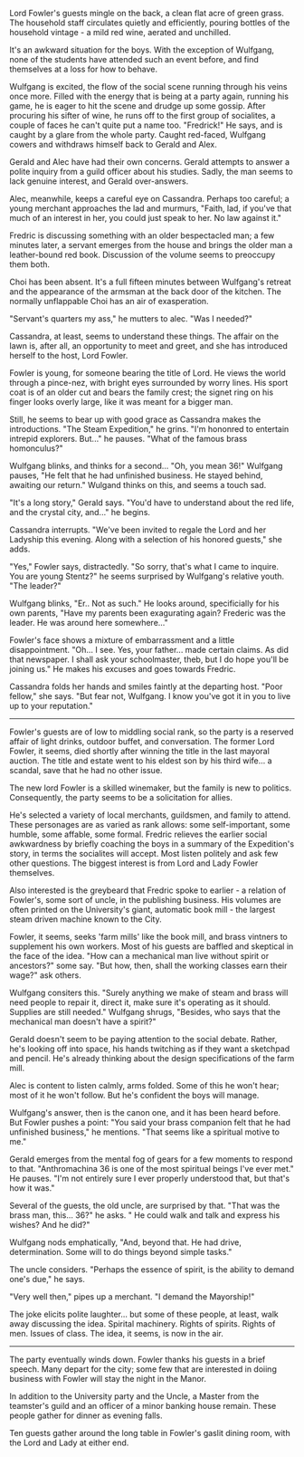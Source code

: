 Lord Fowler's guests mingle on the back, a clean flat acre of green grass. The household staff circulates quietly and efficiently, pouring bottles of the household vintage - a mild red wine, aerated and unchilled.

It's an awkward situation for the boys. With the exception of Wulfgang, none of the students have attended such an event before, and find themselves at a loss for how to behave.

Wulfgang is excited, the flow of the social scene running through his veins once more. Filled with the energy that is being at a party again, running his game, he is eager to hit the scene and drudge up some gossip. After procuring his sifter of wine, he runs off to the first group of socialites, a couple of faces he can't quite put a name too. "Fredrick!" He says, and is caught by a glare from the whole party. Caught red-faced, Wulfgang cowers and withdraws himself back to Gerald and Alex.

Gerald and Alec have had their own concerns. Gerald attempts to answer a polite inquiry from a guild officer about his studies. Sadly, the man seems to lack genuine interest, and Gerald over-answers.

Alec, meanwhile, keeps a careful eye on Cassandra. Perhaps too careful; a young merchant approaches the lad and murmurs, "Faith, lad, if you've that much of an interest in her, you could just speak to her. No law against it."

Fredric is discussing something with an older bespectacled man; a few minutes later, a servant emerges from the house and brings the older man a leather-bound red book. Discussion of the volume seems to preoccupy them both.

Choi has been absent. It's a full fifteen minutes between Wulfgang's retreat and the appearance of the armsman at the back door of the kitchen. The normally unflappable Choi has an air of exasperation.

"Servant's quarters my ass," he mutters to alec. "Was I needed?"

Cassandra, at least, seems to understand these things. The affair on the lawn is, after all, an opportunity to meet and greet, and she has introduced herself to the host, Lord Fowler.

Fowler is young, for someone bearing the title of Lord. He views the world through a pince-nez, with bright eyes surrounded by worry lines. His sport coat is of an older cut and bears the family crest; the signet ring on his finger looks overly large, like it was meant for a bigger man.

Still, he seems to bear up with good grace as Cassandra makes the introductions. "The Steam Expedition," he grins. "I'm hononred to entertain intrepid explorers. But..." he pauses. "What of the famous brass homonculus?"

Wulfgang blinks, and thinks for a second... "Oh, you mean 36!" Wulfgang pauses, "He felt that he had unfinished business. He stayed behind, awaiting our return." Wulgand thinks on this, and seems a touch sad.

"It's a long story," Gerald says. "You'd have to understand about the red life, and the crystal city, and..." he begins.

Cassandra interrupts. "We've been invited to regale the Lord and her Ladyship this evening. Along with a selection of his honored guests," she adds.

"Yes," Fowler says, distractedly. "So sorry, that's what I came to inquire. You are young Stentz?" he seems surprised by Wulfgang's relative youth. "The leader?"

Wulfgang blinks, "Er.. Not as such." He looks around, specificially for his own parents, "Have my parents been exagurating again? Frederic was the leader. He was around here somewhere..."

Fowler's face shows a mixture of embarrassment and a little disappointment. "Oh... I see. Yes, your father... made certain claims. As did that newspaper. I shall ask your schoolmaster, theb, but I do hope you'll be joining us." He makes his excuses and goes towards Fredric.

Cassandra folds her hands and smiles faintly at the departing host. "Poor fellow," she says. "But fear not, Wulfgang. I know you've got it in you to live up to your reputation."

---

Fowler's guests are of low to middling social rank, so the party is a reserved affair of light drinks, outdoor buffet, and conversation. The former Lord Fowler, it seems, died shortly after winning the title in the last mayoral auction. The title and estate went to his eldest son by his third wife... a scandal, save that he had no other issue.

The new lord Fowler is a skilled winemaker, but the family is new to politics. Consequently, the party seems to be a solicitation for allies.

He's selected a variety of local merchants, guildsmen, and family to attend. These personages are as varied as rank allows: some self-important, some humble, some affable, some formal. Fredric relieves the earlier social awkwardness by briefly coaching the boys in a summary of the Expedition's story, in terms the socialites will accept. Most listen politely and ask few other questions. The biggest interest is from Lord and Lady Fowler themselves.

Also interested is the greybeard that Fredric spoke to earlier - a relation of Fowler's, some sort of uncle, in the publishing business. His volumes are often printed on the University's giant, automatic book mill - the largest steam driven machine known to the City.

Fowler, it seems, seeks 'farm mills' like the book mill, and brass vintners to supplement his own workers. Most of his guests are baffled and skeptical in the face of the idea. "How can a mechanical man live without spirit or ancestors?" some say. "But how, then, shall the working classes earn their wage?" ask others.

Wulfgang consiters this. "Surely anything we make of steam and brass will need people to repair it, direct it, make sure it's operating as it should. Supplies are still needed." Wulfgang shrugs, "Besides, who says that the mechanical man doesn't have a spirit?"

Gerald doesn't seem to be paying attention to the social debate. Rather, he's looking off into space, his hands twitching as if they want a sketchpad and pencil. He's already thinking about the design specifications of the farm mill.

Alec is content to listen calmly, arms folded. Some of this he won't hear; most of it he won't follow. But he's confident the boys will manage.

Wulfgang's answer, then is the canon one, and it has been heard before. But Fowler pushes a point: "You said your brass companion felt that he had unfinished business," he mentions. "That seems like a spiritual motive to me."

Gerald emerges from the mental fog of gears for a few moments to respond to that. "Anthromachina 36 is one of the most spiritual beings I've ever met." He pauses. "I'm not entirely sure I ever properly understood that, but that's how it was."

Several of the guests, the old uncle, are surprised by that. "That was the brass man, this... 36?" he asks. " He could walk and talk and express his wishes? And he did?"

Wulfgang nods emphatically, "And, beyond that. He had drive, determination. Some will to do things beyond simple tasks."

The uncle considers. "Perhaps the essence of spirit, is the ability to demand one's due," he says.

"Very well then," pipes up a merchant. "I demand the Mayorship!"

The joke elicits polite laughter... but some of these people, at least, walk away discussing the idea. Spirital machinery. Rights of spirits. Rights of men. Issues of class. The idea, it seems, is now in the air.

---

The party eventually winds down. Fowler thanks his guests in a brief speech. Many depart for the city; some few that are interested in doiing business with Fowler will stay the night in the Manor.

In addition to the University party and the Uncle, a Master from the teamster's guild and an officer of a minor banking house remain. These people gather for dinner as evening falls.

Ten guests gather around the long table in Fowler's gaslit dining room, with the Lord and Lady at either end.